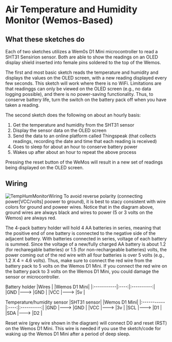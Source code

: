 
# Air Temperature and Humidity Monitor (Wemos-Based)

## What these sketches do
Each of two sketches utilizes a Wem0s D1 Mini microcontroller to read a SHT31 Sensirion sensor. Both are able to show the readings on an OLED display shield inserted into female pins soldered to the top of the Wemos. 

The first and most basic sketch reads the temperature and humidity and displays the values on the OLED screen, with a new reading displayed every few seconds. This sketch will work where there is no WiFi. Limitations are that readinggs can only be viewed on the OLED screen (e.g., no data logging possible), and there is no power-saving functionality. Thus, to conserve battery life, turn the switch on the battery pack off when you have taken a reading.

The second sketch does the following on about an hourly basis: 
  1) Get the temperature and humidity from the SHT31 sensor
  2) Display the sensor data on the OLED screen
  3) Send the data to an online platform called Thingspeak (that collects readings, recording the date and time that each 
     reading is received)
  4) Goes to sleep for about an hour to conserve battery power
  5) Wakes up after about an hour to repeat the above process
 
 Pressing the reset button of the WeMos will result in a new set of readings being displayed on the OLED screen. 

## Wiring

![TempHumMonitorWiring](https://user-images.githubusercontent.com/69003593/200435268-81bb1957-a4b3-4588-9a11-890ec4e6d296.jpg)
To avoid reverse polarity (connecting power[VCC/volts] poower to ground), it is best to stacy consistent with wire colors for ground and poweer wires. Notice that in the diagram above, ground wires are always black and wires to power (5 or 3 volts on the Wemos) are always red.

The 4-pack battery holder will hold 4 AA batteries in series, meaning that the positive end of one battery is connected to the negative side of the adjacent battery. With batteries connected in series, voltage of each battery is summed. Since the voltage of a new/fully charged AA battery is about 1.2 (for recharegable batteries) or 1.5 (for non-rechargeable batteries) volts, the power coming out of the red wire with all four batteries is over 5 volts (e.g., 1.2 X 4 = 4.6 volts). Thus, make sure to connect the red wire from the battery pack to 5 volts on the Wemos D1 Mini. If you connect the red wire on the battery pack to 3 volts on the Wemos D1 Mini, you could damage the sensor or microcontroller.


Battery holder
|Wires       |   	  |Wemos D1 Mini|
|:-----------|:----:|:----------:|
|GND	       |--->	|GND         |
|VCC	       |--->	|5v          |



Temperature/humidity sensor
|SHT31 sensor|   	  |Wemos D1 Mini|
|:-----------|:----:|:----------:|
|GND	       |--->	|GND         |
|VCC	       |--->	|3v         |
|SCL	       |--->	|D1         |
|SDA	       |--->	|D2         |

Reset wire (grey wire shown in the diagram) will connect D0 and reset (RST) on the Wemos D1 Mini. This wire is needed if you use the sketch/code for waking up the Wemos D1 Mini after a period of deep sleep.
